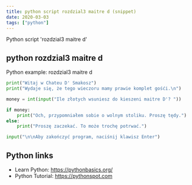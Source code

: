 ```yaml
---
title: python script rozdzial3 maitre d (snippet)
date: 2020-03-03
tags: ["python"]
---
```

Python script 'rozdzial3 maitre d'


## python rozdzial3 maitre d

Python example: rozdzial3 maitre d

```python
print("Witaj w Chateu D' Smakosz")
print("Wydaje się, że tego wieczoru mamy prawie komplet gośći.\n")

money = int(input("Ile złotych wsuniesz do kieszeni maitre D'? "))

if money:
    print("Och, przypomniałem sobie o wolnym stoliku. Proszę tędy.")
else:
    print("Proszę zaczekać. To może trochę potrwać.")

input("\n\nAby zakończyć program, naciśnij klawisz Enter")

```

## Python links

- Learn Python: https://pythonbasics.org/
- Python Tutorial: https://pythonspot.com
